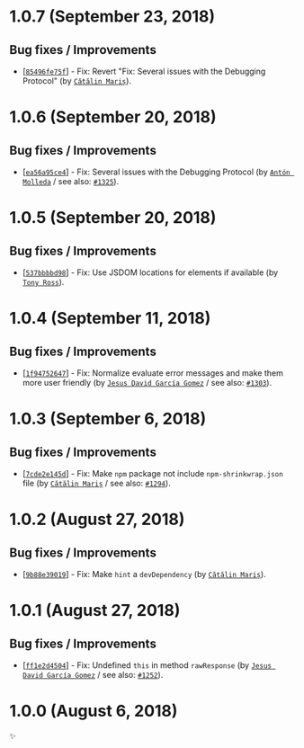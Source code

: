 # 1.0.7 (September 23, 2018)

## Bug fixes / Improvements

* [[`85496fe75f`](https://github.com/webhintio/hint/commit/85496fe75f0ec9995a6bded7058881cedca556eb)] - Fix: Revert "Fix: Several issues with the Debugging Protocol" (by [`Cătălin Mariș`](https://github.com/alrra)).


# 1.0.6 (September 20, 2018)

## Bug fixes / Improvements

* [[`ea56a95ce4`](https://github.com/webhintio/hint/commit/ea56a95ce452c136c872dadd9c790b2cc5f9cd06)] - Fix: Several issues with the Debugging Protocol (by [`Antón Molleda`](https://github.com/molant) / see also: [`#1325`](https://github.com/webhintio/hint/issues/1325)).


# 1.0.5 (September 20, 2018)

## Bug fixes / Improvements

* [[`537bbbbd98`](https://github.com/webhintio/hint/commit/537bbbbd98c2269d95ecda08e54aa4a086468183)] - Fix: Use JSDOM locations for elements if available (by [`Tony Ross`](https://github.com/antross)).


# 1.0.4 (September 11, 2018)

## Bug fixes / Improvements

* [[`1f94752647`](https://github.com/webhintio/hint/commit/1f94752647ba7f023ca47931351b3995567d890e)] - Fix: Normalize evaluate error messages and make them more user friendly (by [`Jesus David García Gomez`](https://github.com/sarvaje) / see also: [`#1303`](https://github.com/webhintio/hint/issues/1303)).


# 1.0.3 (September 6, 2018)

## Bug fixes / Improvements

* [[`7cde2e145d`](https://github.com/webhintio/hint/commit/7cde2e145d247ea2dd0a42cbf2aa3a601b223a88)] - Fix: Make `npm` package not include `npm-shrinkwrap.json` file (by [`Cătălin Mariș`](https://github.com/alrra) / see also: [`#1294`](https://github.com/webhintio/hint/issues/1294)).


# 1.0.2 (August 27, 2018)

## Bug fixes / Improvements

* [[`9b88e39019`](https://github.com/webhintio/hint/commit/9b88e390193b2181453e6d1065cc2d112c85a169)] - Fix: Make `hint` a `devDependency` (by [`Cătălin Mariș`](https://github.com/alrra)).


# 1.0.1 (August 27, 2018)

## Bug fixes / Improvements

* [[`ff1e2d4504`](https://github.com/webhintio/hint/commit/ff1e2d4504e9d916edbf36b5a2a8caa368af31ff)] - Fix: Undefined `this` in method `rawResponse` (by [`Jesus David García Gomez`](https://github.com/sarvaje) / see also: [`#1252`](https://github.com/webhintio/hint/issues/1252)).


# 1.0.0 (August 6, 2018)

✨

